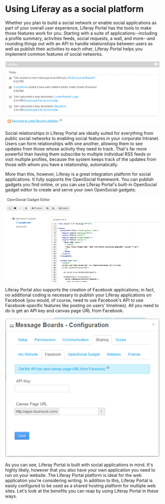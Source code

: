 # Using Liferay as a social platform [](id=using-liferay-as-a-social-platform)

Whether you plan to build a social network or enable social applications as part
of your overall user experience, Liferay Portal has the tools to make those
features work for you. Starting with a suite of applications--including a
profile summary, activities feeds, social requests, a wall, and more--and
rounding things out with an API to handle relationships between users as well as
publish their activities to each other, Liferay Portal helps you implement
common features of social networks. 

![Figure 1.8: Liferay Portal provides feeds of social activities. These feeds can contain entries from any of Liferay's built-in applications or applications that you write.](../../../images/01-social-activities.png)

Social relationships in Liferay Portal are ideally suited for everything from
public social networks to enabling social features in your corporate Intranet.
Users can form relationships with one another, allowing them to see updates from
those whose activity they need to track. That's far more powerful than having
them subscribe to multiple individual RSS feeds or visit multiple profiles,
because the system keeps track of the updates from those with whom you have a
relationship, automatically. 

More than this, however, Liferay is a great integration platform for social
applications. It fully supports the OpenSocial framework. You can publish
gadgets you find online, or you can use Liferay Portal's built-in OpenSocial
gadget editor to create and serve your own OpenSocial gadgets. 

![Figure 1.9: Liferay Portal's OpenSocial gadget editor lets you rapidly create social applications that can be served across the web to any other OpenSocial container.](../../../images/01-opensocial-gadget-editor.png)

Liferay Portal also supports the creation of Facebook applications; in fact, no
additional coding is necessary to publish your Liferay applications on Facebook
(you would, of course, need to use Facebook's API to use Facebook-specific
features like posting on users' timelines). All you need to do is get an API key
and canvas page URL from Facebook. 

![Figure 1.10: Any Liferay application can be published to multiple social networks with a few clicks.](../../../images/01-facebook-integration.png)

As you can see, Liferay Portal is built with social applications in mind. It's
highly likely, however that you also have your own application you
need to run on your website. The Liferay Portal platform is ideal for the web
application you're considering writing. In addition to this, Liferay Portal is
easily configured to be used as a shared hosting platform for multiple web
sites. Let's look at the benefits you can reap by using Liferay Portal in these
ways. 
